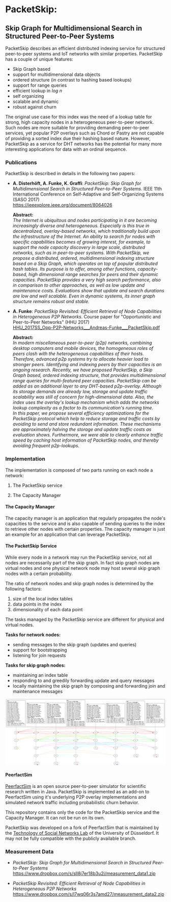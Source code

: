 # PacketSkip:

## Skip Graph for Multidimensional Search in Structured Peer-to-Peer Systems

PacketSkip describes an efficient distributed indexing service for structured peer-to-peer systems and IoT
networks with similar properties. PacketSkip has a couple of unique features:

*  Skip Graph based
*  support for multidimensional data objects
*  ordered structure (in contrast to hashing based lookups)
*  support for range queries
*  efficient lookup in *log n*
*  self organizing
*  scalable and dynamic
*  robust against churn

The original use case for this index was the need of a lookup table for strong, high capacity nodes in a
heterogeneous peer-to-peer network. Such nodes are more suitable for providing demanding peer-to-peer services,
yet popular P2P overlays such as Chord or Pastry are not capable of providing a sorted index due their hashing
based nature. However, PacketSkip as a service for DHT networks has the potential for many more interesting
applications for data with an ordinal sequence.


### Publications

PacketSkip is described in details in the following two papers:

* **A. Disterhöft, A. Funke, K. Graffi**: *PacketSkip: Skip Graph for Multidimensional Search in Structured
  Peer-to-Peer Systems*. IEEE 11th International Conference on Self-Adaptive and Self-Organizing Systems (SASO 2017)  
  https://ieeexplore.ieee.org/document/8064026

  **Abstract:**  
  *The Internet is ubiquitous and nodes participating in it are becoming increasingly diverse and heterogeneous.
  Especially is this true in decentralized, overlay-based networks, which traditionally build upon the infrastructure
  of the Internet. An ability to search for nodes with specific capabilities becomes of growing interest, for example,
  to support the node capacity discovery in large scale, distributed networks, such as in peer-to-peer systems. With
  PacketSkip, we propose a distributed, ordered, multidimensional indexing structure based on a Skip Graph, which
  operates on top of popular distributed hash tables. Its purpose is to offer, among other functions, capacity-based,
  high dimensional range searches for peers and their dynamic capacities. PacketSkip provides a very high search
  performance, also in comparison to other approaches, as well as low update and maintenance costs. Evaluations show
  that update and search durations are low and well scalable. Even in dynamic systems, its inner graph structure remains
  robust and stable.*

* **A. Funke**: *PacketSkip Revisited: Efficient Retrieval of Node Capabilities in Heterogeneous P2P Networks*.
  Course paper for "Opportunistic and Peer-to-Peer Networks" (HHU 2017)  
  [HHU_2017SS_Opp-P2P-Networks___Andreas-Funke___PacketSkip.pdf](paper/HHU_2017SS_Opp-P2P-Networks___Andreas-Funke___PacketSkip.pdf)

  **Abstract:**  
  *In modern miscellaneous peer-to-peer (p2p) networks, combining desktop computers and mobile devices, the homogeneous
  roles of peers clash with the heterogeneous capabilities of their hosts. Therefore, advanced p2p systems try to
  allocate heavier load to stronger peers. Identifying and indexing peers by their capacities is an ongoing research.
  Recently, we have proposed PacketSkip, a Skip Graph based, ordered indexing structure, that provides multidimensional
  range queries for multi-featured peer capacities. PacketSkip can be added as an additional layer to any DHT-based
  p2p-overlay. Although its storage demands are already low, storage and update traffic scalability was still of
  concern for high-dimensional data. Also, the index uses the overlay's lookup mechanism which adds the networks lookup
  complexity as a factor to its communication's running time.  
  In this paper, we propose several efficiency optimizations for the PacketSkip protocol which help to reduce storage
  and traffic costs by avoiding to send and store redundant information. These mechanisms are approximately halving the
  storage and update traffic costs as evaluation shows. Furthermore, we were able to clearly enhance traffic speed by
  caching host information of PacketSkip nodes, and thereby avoiding frequent p2p-lookups.*


### Implementation

The implementation is composed of two parts running on each node a network:

1. The PacketSkip service

2. The Capacity Manager


#### The Capacity Manager

The capacity manager is an application that regularly propagates the node's capacities to the service
and is also capable of sending queries to the index to retrieve other nodes with certain properties.
The capacity manager is just an example for an application that can leverage PacketSkip.


#### The PacketSkip Service

While every node in a network may run the PacketSkip service, not all nodes are necessarily part of the skip graph.
In fact skip graph nodes are virtual nodes and one physical network node may host several skip graph nodes with
a certain probability.

The ratio of network nodes and skip graph nodes is determined by the following factors:

1. size of the local index tables
2. data points in the index
3. dimensionality of each data point

The tasks managed by the PacketSkip service are different for physical and virtual nodes.

**Tasks for network nodes:**

* sending messages to the skip graph (updates and queries)
* support for bootstrapping
* listening for join requests

**Tasks for skip graph nodes:**

* maintaining an index table
* responding to and greedily forwarding update and query messages
* locally maintaining the skip graph by composing and forwarding join and maintenance messages

![img/final.png](img/final.png)


#### PeerfactSim

[PeerfactSim](https://peerfact.com/) is an open source peer-to-peer simulator for scientific research written
in Java. PacketSkip is implemented as an add-on to PeerfactSim using it's underlying P2P overlay implementations
and simulated network traffic including probabilistic churn behavior.

This repository contains only the code for the PacketSkip service and the Capacity Manager.
It can not be run on its own.

PacketSkip was developed on a fork of PeerfactSim that is maintained by the
[Technology of Social Networks Lab](https://www.tsn.hhu.de/en.html) of the University of Düsseldorf.
It may not be fully compatible with the publicly available branch.



### Measurement Data

* *PacketSkip: Skip Graph for Multidimensional Search in Structured Peer-to-Peer Systems*  
  https://www.dropbox.com/s/sll8j7er18b3u2i/measurement_data1.zip

* *PacketSkip Revisited: Efficient Retrieval of Node Capabilities in Heterogeneous P2P Networks*  
  https://www.dropbox.com/s/l7wq06r3s7amd27/measurement_data2.zip

